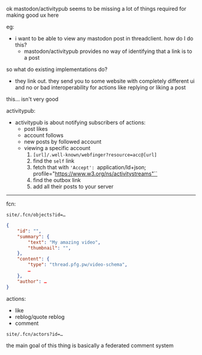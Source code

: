 ok mastodon/activitypub seems to be missing a lot of things required for making good ux here

eg:

- i want to be able to view any mastodon post in threadclient. how do I do this?
  - mastodon/activitypub provides no way of identifying that a link is to a post

so what do existing implementations do?

- they link out. they send you to some website with completely different ui and no or bad interoperability
  for actions like replying or liking a post

this… isn't very good

activitypub:

- activitypub is about notifying subscribers of actions:
  - post likes
  - account follows
  - new posts by followed account
  - viewing a specific account
    1. `[url]/.well-known/webfinger?resource=acc@[url]`
    2. find the `self` link
    3. fetch that with `'Accept': `application/ld+json; profile="https://www.w3.org/ns/activitystreams"``
    4. find the outbox link
    5. add all their posts to your server

---

fcn:

`site/.fcn/objects?id=…`

```json
{
    "id": "",
    "summary": {
        "text": "My amazing video",
        "thumbnail": "",
    },
    "content": {
        "type": "thread.pfg.pw/video-schema",
        …
    },
    "author": …
}
```

actions:

- like
- reblog/quote reblog
- comment

`site/.fcn/actors?id=…`

the main goal of this thing is basically a federated comment system